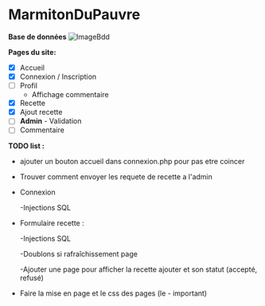 # MarmitonDuPauvre



**Base de données**
![ImageBdd](https://github.com/Anatpqs/MarmitonDuPauvre/raw/main/bdd/bdd.png)

**Pages du site:**
- [x] Accueil
- [x] Connexion / Inscription
- [ ] Profil
  - Affichage commentaire
- [x] Recette
- [x] Ajout recette
- [ ] **Admin** - Validation
- [ ] Commentaire

**TODO list :**

- ajouter un bouton accueil dans connexion.php pour pas etre coincer

- Trouver comment envoyer les requete de recette a l'admin

- Connexion 

  -Injections SQL

- Formulaire recette :  

  -Injections SQL
  
  -Doublons si rafraîchissement page
  
  -Ajouter une page pour afficher la recette ajouter et son statut (accepté, refusé)

- Faire la mise en page et le css des pages (le - important)
